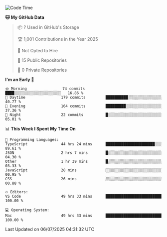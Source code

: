 <!--START_SECTION:waka-->
![Code Time](http://img.shields.io/badge/Code%20Time-7%2C313%20hrs%2047%20mins-blue)

**🐱 My GitHub Data** 

> 📦 ? Used in GitHub's Storage 
 > 
> 🏆 1,001 Contributions in the Year 2025
 > 
> 🚫 Not Opted to Hire
 > 
> 📜 15 Public Repositories 
 > 
> 🔑 0 Private Repositories 
 > 
**I'm an Early 🐤** 

```text
🌞 Morning                74 commits          ████░░░░░░░░░░░░░░░░░░░░░   16.86 % 
🌆 Daytime                179 commits         ██████████░░░░░░░░░░░░░░░   40.77 % 
🌃 Evening                164 commits         █████████░░░░░░░░░░░░░░░░   37.36 % 
🌙 Night                  22 commits          █░░░░░░░░░░░░░░░░░░░░░░░░   05.01 % 
```


📊 **This Week I Spent My Time On** 

```text
💬 Programming Languages: 
TypeScript               44 hrs 24 mins      ██████████████████████░░░   89.61 % 
JSON                     2 hrs 7 mins        █░░░░░░░░░░░░░░░░░░░░░░░░   04.30 % 
Other                    1 hr 39 mins        █░░░░░░░░░░░░░░░░░░░░░░░░   03.33 % 
JavaScript               28 mins             ░░░░░░░░░░░░░░░░░░░░░░░░░   00.95 % 
CSS                      26 mins             ░░░░░░░░░░░░░░░░░░░░░░░░░   00.88 % 

🔥 Editors: 
VS Code                  49 hrs 33 mins      █████████████████████████   100.00 % 

💻 Operating System: 
Mac                      49 hrs 33 mins      █████████████████████████   100.00 % 
```


 Last Updated on 06/07/2025 04:31:32 UTC
<!--END_SECTION:waka-->

